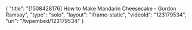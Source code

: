 {
    "title": "[1508428176] How to Make Mandarin Cheesecake - Gordon Ramsay",
    "type": "solo",
    "layout": "iframe-static",
    "videoId": "123179534",
    "url": "\/tvpembed\/123179534"
}